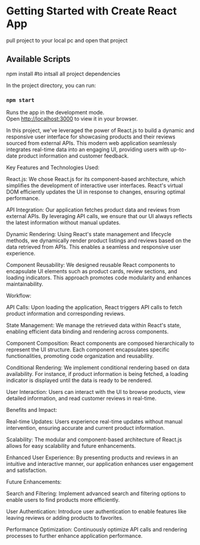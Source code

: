 # Getting Started with Create React App

pull project to your local pc 
and open that project 
## Available Scripts
npm install #to intsall all project dependencies

In the project directory, you can run:

### `npm start`

Runs the app in the development mode.\
Open [http://localhost:3000](http://localhost:3000) to view it in your browser.


In this project, we've leveraged the power of React.js to build a dynamic and responsive user interface for showcasing products and their reviews sourced from external APIs. This modern web application seamlessly integrates real-time data into an engaging UI, providing users with up-to-date product information and customer feedback.

Key Features and Technologies Used:

React.js: We chose React.js for its component-based architecture, which simplifies the development of interactive user interfaces. React's virtual DOM efficiently updates the UI in response to changes, ensuring optimal performance.

API Integration: Our application fetches product data and reviews from external APIs. By leveraging API calls, we ensure that our UI always reflects the latest information without manual updates.

Dynamic Rendering: Using React's state management and lifecycle methods, we dynamically render product listings and reviews based on the data retrieved from APIs. This enables a seamless and responsive user experience.

Component Reusability: We designed reusable React components to encapsulate UI elements such as product cards, review sections, and loading indicators. This approach promotes code modularity and enhances maintainability.

Workflow:

API Calls: Upon loading the application, React triggers API calls to fetch product information and corresponding reviews.

State Management: We manage the retrieved data within React's state, enabling efficient data binding and rendering across components.

Component Composition: React components are composed hierarchically to represent the UI structure. Each component encapsulates specific functionalities, promoting code organization and reusability.

Conditional Rendering: We implement conditional rendering based on data availability. For instance, if product information is being fetched, a loading indicator is displayed until the data is ready to be rendered.

User Interaction: Users can interact with the UI to browse products, view detailed information, and read customer reviews in real-time.

Benefits and Impact:

Real-time Updates: Users experience real-time updates without manual intervention, ensuring accurate and current product information.

Scalability: The modular and component-based architecture of React.js allows for easy scalability and future enhancements.

Enhanced User Experience: By presenting products and reviews in an intuitive and interactive manner, our application enhances user engagement and satisfaction.

Future Enhancements:

Search and Filtering: Implement advanced search and filtering options to enable users to find products more efficiently.

User Authentication: Introduce user authentication to enable features like leaving reviews or adding products to favorites.

Performance Optimization: Continuously optimize API calls and rendering processes to further enhance application performance.





